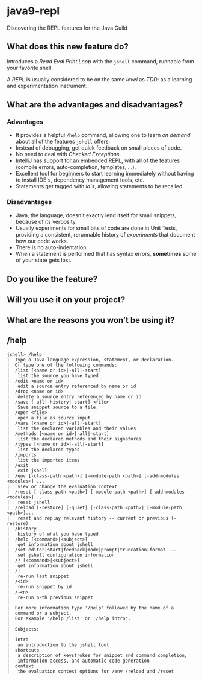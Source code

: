 # java9-repl
Discovering the REPL features for the Java Guild

## What does this new feature do?
Introduces a _Read Eval Print Loop_ with the `jshell` command, runnable from your favorite shell.

A _REPL_ is usually considered to be on the same _level_ as _TDD_: as a learning and experimentation instrument.



## What are the advantages and disadvantages?
### Advantages
* It provides a helpful `/help` command, allowing one to learn _on demand_ about all of the features `jshell` offers.
* Instead of debugging, get quick feedback on small pieces of code.
* No need to deal with _Checked Exceptions_.
* IntelliJ has support for an embedded REPL, with all of the features (compile errors, auto-completion, templates, ...).
* Excellent tool for beginners to start learning immediately without having to install IDE's, dependency management tools, etc.
* Statements get tagged with _id's_, allowing statements to be recalled.

### Disadvantages
* Java, the language, doesn't exactly lend itself for small snippets, because of its verbosity.
* Usually experiments for small bits of code are done in Unit Tests, providing a consistent, rerunnable history of _experiments_ that document how our code works.
* There is no auto-indentation.
* When a statement is performed that has syntax errors, **sometimes** some of your state gets lost.



## Do you like the feature?


## Will you use it on your project?


## What are the reasons you won’t be using it?

## /help
```
jshell> /help
|  Type a Java language expression, statement, or declaration.
|  Or type one of the following commands:
|  /list [<name or id>|-all|-start]
|  	list the source you have typed
|  /edit <name or id>
|  	edit a source entry referenced by name or id
|  /drop <name or id>
|  	delete a source entry referenced by name or id
|  /save [-all|-history|-start] <file>
|  	Save snippet source to a file.
|  /open <file>
|  	open a file as source input
|  /vars [<name or id>|-all|-start]
|  	list the declared variables and their values
|  /methods [<name or id>|-all|-start]
|  	list the declared methods and their signatures
|  /types [<name or id>|-all|-start]
|  	list the declared types
|  /imports
|  	list the imported items
|  /exit
|  	exit jshell
|  /env [-class-path <path>] [-module-path <path>] [-add-modules <modules>] ...
|  	view or change the evaluation context
|  /reset [-class-path <path>] [-module-path <path>] [-add-modules <modules>]...
|  	reset jshell
|  /reload [-restore] [-quiet] [-class-path <path>] [-module-path <path>]...
|  	reset and replay relevant history -- current or previous (-restore)
|  /history
|  	history of what you have typed
|  /help [<command>|<subject>]
|  	get information about jshell
|  /set editor|start|feedback|mode|prompt|truncation|format ...
|  	set jshell configuration information
|  /? [<command>|<subject>]
|  	get information about jshell
|  /!
|  	re-run last snippet
|  /<id>
|  	re-run snippet by id
|  /-<n>
|  	re-run n-th previous snippet
|
|  For more information type '/help' followed by the name of a
|  command or a subject.
|  For example '/help /list' or '/help intro'.
|
|  Subjects:
|
|  intro
|  	an introduction to the jshell tool
|  shortcuts
|  	a description of keystrokes for snippet and command completion,
|  	information access, and automatic code generation
|  context
|  	the evaluation context options for /env /reload and /reset
```